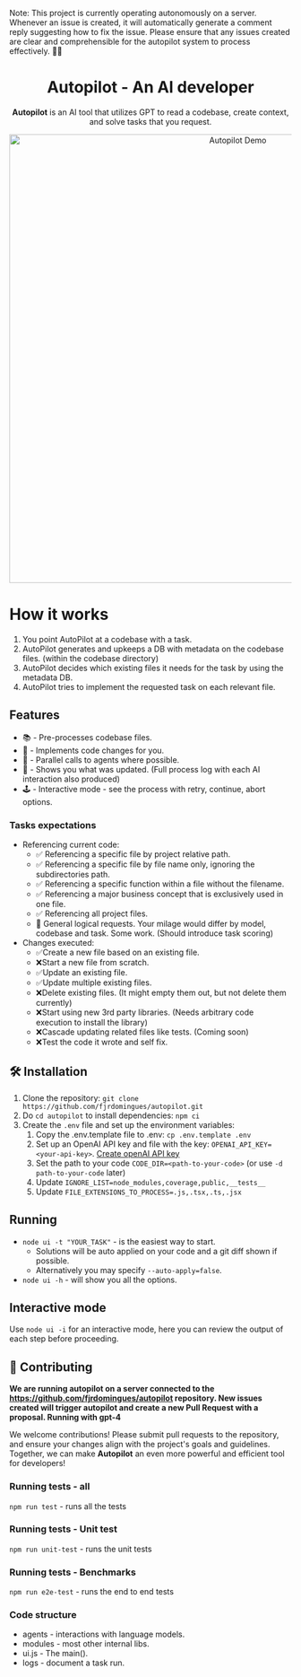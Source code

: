 Note: This project is currently operating autonomously on a server. Whenever an issue is created, it will automatically generate a comment reply suggesting how to fix the issue. Please ensure that any issues created are clear and comprehensible for the autopilot system to process effectively. 🙇‍♂️


<h1 align="center">Autopilot - An AI developer</h1>

<p align="center">
  <strong>Autopilot</strong> is an AI tool that utilizes GPT to read a codebase, create context, and solve tasks that you request.
</p>

<p align="center">
  <img src="public/demo.gif" alt="Autopilot Demo" width="800"/>
</p>

# How it works 

1. You point AutoPilot at a codebase with a task.
1. AutoPilot generates and upkeeps a DB with metadata on the codebase files. (within the codebase directory)
1. AutoPilot decides which existing files it needs for the task by using the metadata DB.
1. AutoPilot tries to implement the requested task on each relevant file.

## Features

- 📚 - Pre-processes codebase files.
- 🤖 - Implements code changes for you.
- 🚀 - Parallel calls to agents where possible.
- 📝 - Shows you what was updated. (Full process log with each AI interaction also produced)
- 🕹️ - Interactive mode - see the process with retry, continue, abort options.

### Tasks expectations
- Referencing current code:
  - ✅ Referencing a specific file by project relative path.
  - ✅ Referencing a specific file by file name only, ignoring the subdirectories path.
  - ✅ Referencing a specific function within a file without the filename.
  - ✅ Referencing a major business concept that is exclusively used in one file.
  - ✅ Referencing all project files.
  - 🤔 General logical requests. Your milage would differ by model, codebase and task. Some work. (Should introduce task scoring)
- Changes executed:
  - ✅Create a new file based on an existing file.
  - ❌Start a new file from scratch.
  - ✅Update an existing file.
  - ✅Update multiple existing files.
  - ❌Delete existing files. (It might empty them out, but not delete them currently)
  - ❌Start using new 3rd party libraries. (Needs arbitrary code execution to install the library)
  - ❌Cascade updating related files like tests. (Coming soon)
  - ❌Test the code it wrote and self fix.

## 🛠️ Installation

1. Clone the repository: `git clone https://github.com/fjrdomingues/autopilot.git`
2. Do `cd autopilot` to install dependencies: `npm ci`
3. Create the `.env` file and set up the environment variables:
   1. Copy the .env.template file to .env: `cp .env.template .env`
   2. Set up an OpenAI API key and file with the key: `OPENAI_API_KEY=<your-api-key>`. [Create openAI API key](https://platform.openai.com/account/api-keys)
   3. Set the path to your code `CODE_DIR=<path-to-your-code>` (or use `-d path-to-your-code` later)
   4. Update `IGNORE_LIST=node_modules,coverage,public,__tests__`
   5. Update `FILE_EXTENSIONS_TO_PROCESS=.js,.tsx,.ts,.jsx`
   
## Running
* `node ui -t "YOUR_TASK"` - is the easiest way to start.
  * Solutions will be auto applied on your code and a git diff shown if possible. 
  * Alternatively you may specify `--auto-apply=false`.
* `node ui -h` - will show you all the options.

## Interactive mode
Use `node ui -i` for an interactive mode, here you can review the output of each step before proceeding.

## 🤝 Contributing

**We are running autopilot on a server connected to the https://github.com/fjrdomingues/autopilot repository. New issues created will trigger autopilot and create a new Pull Request with a proposal. Running with gpt-4**

We welcome contributions! Please submit pull requests to the repository, and ensure your changes align with the project's goals and guidelines. Together, we can make **Autopilot** an even more powerful and efficient tool for developers!

### Running tests - all
`npm run test` - runs all the tests

### Running tests - Unit test
`npm run unit-test` - runs the unit tests

### Running tests - Benchmarks
`npm run e2e-test` - runs the end to end tests

### Code structure
- agents - interactions with language models.
- modules - most other internal libs.
- ui.js - The main().
- logs - document a task run.
